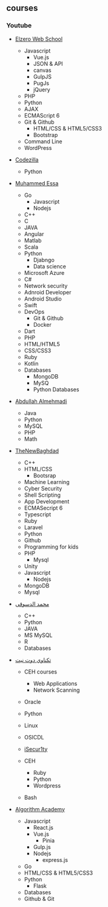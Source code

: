 ﻿## courses

### Youtube

* [Elzero Web School](https://www.youtube.com/c/ElzeroInfo)
  * Javascript
    * Vue.js
    * JSON & API
    * canvas
    * GulpJS
    * PugJs
    * jQuery
  * PHP
  * Python
  * AJAX
  * ECMAScript 6
  * Git & Github
    * HTML/CSS & HTML5/CSS3
    * Bootstrap
  * Command Line
  * WordPress



* [Codezilla](https://www.youtube.com/c/Codezilla/playlists)
  * Python


* [Muhammed Essa](https://www.youtube.com/c/MuhammedEssa)
  * Go
    * Javascript
    * Nodejs
  * C++
  * C
  * JAVA
  * Angular
  * Matlab
  * Scala
  * Python
    * Djabngo
    * Data science
  * Microsoft Azure
  * C#
  * Network security
  * Adnroid Developer
  * Android Studio
  * Swift
  * DevOps
      * Git & Github
      * Docker
  * Dart
  * PHP
  * HTML/HTML5
  * CSS/CSS3
  * Ruby
  * Kotlin
  * Databases
    * MongoDB
    * MySQ
    * Python Databases


* [Abdullah Almehmadi](https://www.youtube.com/c/AbdullahAlmehmadi/featured)
  * Java
  * Python
  * MySQL
  * PHP
  * Math

* [TheNewBaghdad](https://www.youtube.com/c/hussienahmmed/featured)
  * C++
  * HTML/CSS
    * Bootsrap
  * Machine Learning
  * Cyber Security
  * Shell Scripting
  * App Development
  * ECMASecript 6
  * Typescript
  * Ruby
  * Laravel
  * Python
  * Github
  * Programming for kids
  * PHP
    * Mysql
  * Unity
  * Javascript
    * Nodejs
  * MongoDB
  * Mysql

* [محمد الدسوقى](https://www.youtube.com/c/%D9%85%D8%AD%D9%85%D8%AF%D8%A7%D9%84%D8%AF%D8%B3%D9%88%D9%82%D9%89)
  * C++
  * Python
  * JAVA
  * MS MySQL
  * R
  * Databases

* [تكناوي دوت نيت](https://www.youtube.com/user/technawidotnet/featured)
  * CEH courses
    * Web Applications
    * Network Scanning
  * Oracle
  * Python
  * Linux
  * OSICDL

  * [iSecur1ty](https://www.youtube.com/c/iSecur1tycommunity/featured)
  * CEH
    * Ruby
    * Python
    * Wordpress
  * Bash

* [Algorithm Academy](https://www.youtube.com/c/algorithmCoding/featured)
  * Javascript
    * React.js
    * Vue.js
      * Pinia
    * Gulp.js
    * Nodejs
      * express.js
  * Go
  * HTML/CSS & HTML5/CSS3
  * Python
    * Flask
  * Databases
  * Github & Git